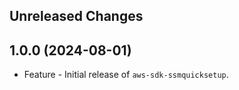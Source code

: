 Unreleased Changes
------------------

1.0.0 (2024-08-01)
------------------

* Feature - Initial release of `aws-sdk-ssmquicksetup`.

